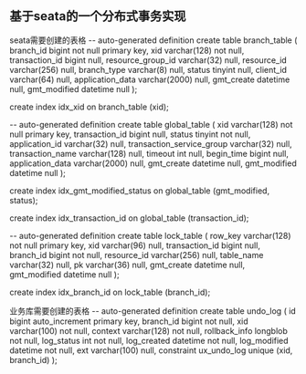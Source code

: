## 基于seata的一个分布式事务实现
seata需要创建的表格
-- auto-generated definition
create table branch_table
(
    branch_id         bigint        not null
        primary key,
    xid               varchar(128)  not null,
    transaction_id    bigint        null,
    resource_group_id varchar(32)   null,
    resource_id       varchar(256)  null,
    branch_type       varchar(8)    null,
    status            tinyint       null,
    client_id         varchar(64)   null,
    application_data  varchar(2000) null,
    gmt_create        datetime      null,
    gmt_modified      datetime      null
);

create index idx_xid
    on branch_table (xid);

-- auto-generated definition
create table global_table
(
    xid                       varchar(128)  not null
        primary key,
    transaction_id            bigint        null,
    status                    tinyint       not null,
    application_id            varchar(32)   null,
    transaction_service_group varchar(32)   null,
    transaction_name          varchar(128)  null,
    timeout                   int           null,
    begin_time                bigint        null,
    application_data          varchar(2000) null,
    gmt_create                datetime      null,
    gmt_modified              datetime      null
);

create index idx_gmt_modified_status
    on global_table (gmt_modified, status);

create index idx_transaction_id
    on global_table (transaction_id);

-- auto-generated definition
create table lock_table
(
    row_key        varchar(128) not null
        primary key,
    xid            varchar(96)  null,
    transaction_id bigint       null,
    branch_id      bigint       not null,
    resource_id    varchar(256) null,
    table_name     varchar(32)  null,
    pk             varchar(36)  null,
    gmt_create     datetime     null,
    gmt_modified   datetime     null
);

create index idx_branch_id
    on lock_table (branch_id);


业务库需要创建的表格
-- auto-generated definition
create table undo_log
(
    id            bigint auto_increment
        primary key,
    branch_id     bigint       not null,
    xid           varchar(100) not null,
    context       varchar(128) not null,
    rollback_info longblob     not null,
    log_status    int          not null,
    log_created   datetime     not null,
    log_modified  datetime     not null,
    ext           varchar(100) null,
    constraint ux_undo_log
        unique (xid, branch_id)
);

